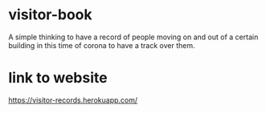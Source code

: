# visitor-book
A simple thinking to have a record of people moving on and out of a certain building in this time of corona to have a track over them.
# link to website
https://visitor-records.herokuapp.com/

